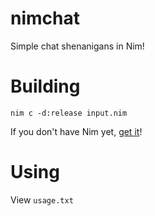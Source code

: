 # nimchat
Simple chat shenanigans in Nim!

# Building
`nim c -d:release input.nim`

If you don't have Nim yet, [get it](http://nim-lang.org/download.html)!

# Using
View `usage.txt`

